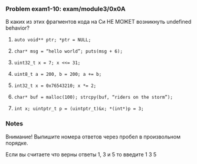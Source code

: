### Problem exam1-10: exam/module3/0x0A

В каких из этих фрагментов кода на Си НЕ МОЖЕТ возникнуть undefined behavior?

1) `auto void** ptr; *ptr = NULL;`

2) `char* msg = “hello world”; puts(msg + 6);`

3) `uint32_t x = 7; x <<= 31;`

4) `uint8_t a = 200, b = 200; a += b;`

5) `int32_t x = 0x76543210; x *= 2;`

6) `char* buf = malloc(100); strcpy(buf, “riders on the storm”);`

7) `int x; uintptr_t p = (uintptr_t)&x; *(int*)p = 3;`

### Notes

Внимание! Выпишите номера ответов через пробел в произвольном порядке.

Если вы считаете что верны ответы 1, 3 и 5 то введите 1 3 5


